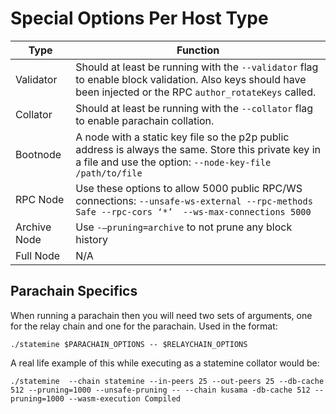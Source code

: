 # Special Options Per Host Type

| Type         | Function                                                                                                                                                         |
| ------------ | ---------------------------------------------------------------------------------------------------------------------------------------------------------------- |
| Validator    | Should at least be running with the `--validator` flag to enable block validation. Also keys should have been injected or the RPC `author_rotateKeys` called.    |
| Collator     | Should at least be running with the `--collator` flag to enable parachain collation.                                                                             |
| Bootnode     | A node with a static key file so the p2p public address is always the same. Store this private key in a file and use the option: `--node-key-file /path/to/file` |
| RPC Node     | Use these options to allow 5000 public RPC/WS connections: `--unsafe-ws-external --rpc-methods Safe --rpc-cors ‘*’  --ws-max-connections 5000`                   |
| Archive Node | Use `-–pruning=archive` to not prune any block history                                                                                                           |
| Full Node    | N/A                                                                                                                                                              |

## Parachain Specifics

When running a parachain then you will need two sets of arguments, one for the relay chain and one for the parachain. Used in the format:

```
./statemine $PARACHAIN_OPTIONS -- $RELAYCHAIN_OPTIONS
```

A real life example of this while executing as a statemine collator would be:

```
./statemine  --chain statemine --in-peers 25 --out-peers 25 --db-cache 512 --pruning=1000 --unsafe-pruning -- --chain kusama -db-cache 512 --pruning=1000 --wasm-execution Compiled
```
